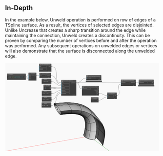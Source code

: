## In-Depth

In the example below, Unweld operation is performed on row of edges of a TSpline surface. As a result, the vertices of selected edges are disjointed. Unlike Uncrease that creates a sharp transition around the edge while maintaining the connection, Unweld creates a discontinuity. This can be proven by comparing the number of vertices before and after the operation was performed. Any subsequent operations on unwelded edges or vertices will also demonstrate that the surface is disconnected along the unwelded edge. 

![Example](./Autodesk.DesignScript.Geometry.TSpline.TSplineSurface.UnweldEdges_img.jpg)